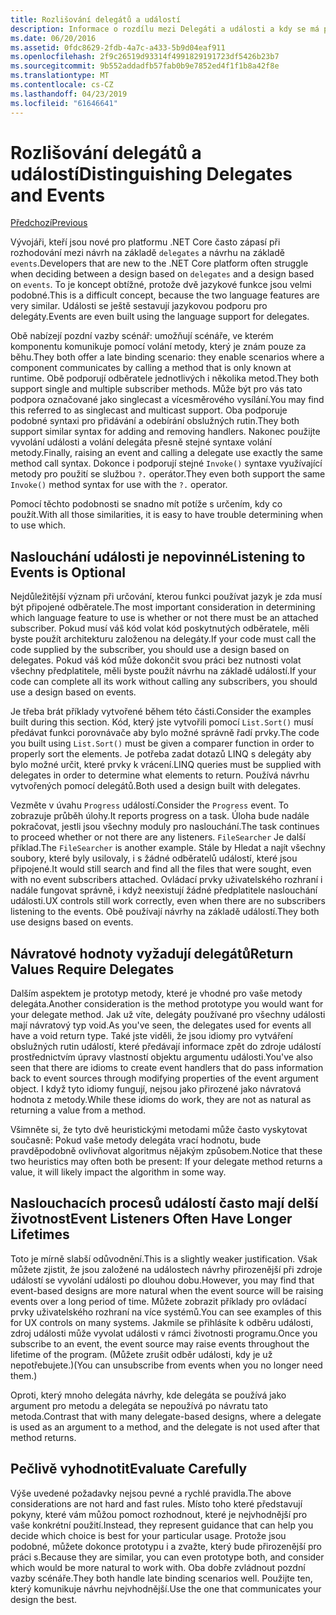 ```yaml
---
title: Rozlišování delegátů a událostí
description: Informace o rozdílu mezi Delegáti a události a kdy se má používat každý z těchto funkcí .NET Core.
ms.date: 06/20/2016
ms.assetid: 0fdc8629-2fdb-4a7c-a433-5b9d04eaf911
ms.openlocfilehash: 2f9c26519d93314f4991829191723df5426b23b7
ms.sourcegitcommit: 9b552addadfb57fab0b9e7852ed4f1f1b8a42f8e
ms.translationtype: MT
ms.contentlocale: cs-CZ
ms.lasthandoff: 04/23/2019
ms.locfileid: "61646641"
---
```

# <a name="distinguishing-delegates-and-events"></a><span data-ttu-id="22443-103">Rozlišování delegátů a událostí</span><span class="sxs-lookup"><span data-stu-id="22443-103">Distinguishing Delegates and Events</span></span>

[<span data-ttu-id="22443-104">Předchozí</span><span class="sxs-lookup"><span data-stu-id="22443-104">Previous</span></span>](modern-events.md)

<span data-ttu-id="22443-105">Vývojáři, kteří jsou nové pro platformu .NET Core často zápasí při rozhodování mezi návrh na základě `delegates` a návrhu na základě `events`.</span><span class="sxs-lookup"><span data-stu-id="22443-105">Developers that are new to the .NET Core platform often struggle when deciding between a design based on `delegates` and a design based on `events`.</span></span> <span data-ttu-id="22443-106">To je koncept obtížné, protože dvě jazykové funkce jsou velmi podobné.</span><span class="sxs-lookup"><span data-stu-id="22443-106">This is a difficult concept, because the two language features are very similar.</span></span> <span data-ttu-id="22443-107">Události se ještě sestavují jazykovou podporu pro delegáty.</span><span class="sxs-lookup"><span data-stu-id="22443-107">Events are even built using the language support for delegates.</span></span> 

<span data-ttu-id="22443-108">Obě nabízejí pozdní vazby scénář: umožňují scénáře, ve kterém komponentu komunikuje pomocí volání metody, který je znám pouze za běhu.</span><span class="sxs-lookup"><span data-stu-id="22443-108">They both offer a late binding scenario: they enable scenarios where a component communicates by calling a method that is only known at runtime.</span></span> <span data-ttu-id="22443-109">Obě podporují odběratele jednotlivých i několika metod.</span><span class="sxs-lookup"><span data-stu-id="22443-109">They both support single and multiple subscriber methods.</span></span> <span data-ttu-id="22443-110">Může být pro vás tato podpora označované jako singlecast a vícesměrového vysílání.</span><span class="sxs-lookup"><span data-stu-id="22443-110">You may find this referred to as singlecast and multicast support.</span></span> <span data-ttu-id="22443-111">Oba podporuje podobné syntaxi pro přidávání a odebírání obslužných rutin.</span><span class="sxs-lookup"><span data-stu-id="22443-111">They both support similar syntax for adding and removing handlers.</span></span> <span data-ttu-id="22443-112">Nakonec použijte vyvolání události a volání delegáta přesně stejné syntaxe volání metody.</span><span class="sxs-lookup"><span data-stu-id="22443-112">Finally, raising an event and calling a delegate use exactly the same method call syntax.</span></span> <span data-ttu-id="22443-113">Dokonce i podporují stejné `Invoke()` syntaxe využívající metody pro použití se službou `?.` operátor.</span><span class="sxs-lookup"><span data-stu-id="22443-113">They even both support the same `Invoke()` method syntax for use with the `?.` operator.</span></span>

<span data-ttu-id="22443-114">Pomocí těchto podobnosti se snadno mít potíže s určením, kdy co použít.</span><span class="sxs-lookup"><span data-stu-id="22443-114">With all those similarities, it is easy to have trouble determining when to use which.</span></span>

## <a name="listening-to-events-is-optional"></a><span data-ttu-id="22443-115">Naslouchání události je nepovinné</span><span class="sxs-lookup"><span data-stu-id="22443-115">Listening to Events is Optional</span></span>

<span data-ttu-id="22443-116">Nejdůležitější význam při určování, kterou funkci používat jazyk je zda musí být připojené odběratele.</span><span class="sxs-lookup"><span data-stu-id="22443-116">The most important consideration in determining which language feature to use is whether or not there must be an attached subscriber.</span></span> <span data-ttu-id="22443-117">Pokud musí váš kód volat kód poskytnutých odběratele, měli byste použít architekturu založenou na delegáty.</span><span class="sxs-lookup"><span data-stu-id="22443-117">If your code must call the code supplied by the subscriber, you should use a design based on delegates.</span></span> <span data-ttu-id="22443-118">Pokud váš kód může dokončit svou práci bez nutnosti volat všechny předplatitele, měli byste použít návrhu na základě událostí.</span><span class="sxs-lookup"><span data-stu-id="22443-118">If your code can complete all its work without calling any subscribers, you should use a design based on events.</span></span> 

<span data-ttu-id="22443-119">Je třeba brát příklady vytvořené během této části.</span><span class="sxs-lookup"><span data-stu-id="22443-119">Consider the examples built during this section.</span></span> <span data-ttu-id="22443-120">Kód, který jste vytvořili pomocí `List.Sort()` musí předávat funkci porovnávače aby bylo možné správně řadí prvky.</span><span class="sxs-lookup"><span data-stu-id="22443-120">The code you built using `List.Sort()` must be given a comparer function in order to properly sort the elements.</span></span> <span data-ttu-id="22443-121">Je potřeba zadat dotazů LINQ s delegáty aby bylo možné určit, které prvky k vrácení.</span><span class="sxs-lookup"><span data-stu-id="22443-121">LINQ queries must be supplied with delegates in order to determine what elements to return.</span></span> <span data-ttu-id="22443-122">Používá návrhu vytvořených pomocí delegátů.</span><span class="sxs-lookup"><span data-stu-id="22443-122">Both used a design built with delegates.</span></span>

<span data-ttu-id="22443-123">Vezměte v úvahu `Progress` událostí.</span><span class="sxs-lookup"><span data-stu-id="22443-123">Consider the `Progress` event.</span></span> <span data-ttu-id="22443-124">To zobrazuje průběh úlohy.</span><span class="sxs-lookup"><span data-stu-id="22443-124">It reports progress on a task.</span></span>
<span data-ttu-id="22443-125">Úloha bude nadále pokračovat, jestli jsou všechny moduly pro naslouchání.</span><span class="sxs-lookup"><span data-stu-id="22443-125">The task continues to proceed whether or not there are any listeners.</span></span>
<span data-ttu-id="22443-126">`FileSearcher` Je další příklad.</span><span class="sxs-lookup"><span data-stu-id="22443-126">The `FileSearcher` is another example.</span></span> <span data-ttu-id="22443-127">Stále by Hledat a najít všechny soubory, které byly usilovaly, i s žádné odběratelů událostí, které jsou připojené.</span><span class="sxs-lookup"><span data-stu-id="22443-127">It would still search and find all the files that were sought, even with no event subscribers attached.</span></span>
<span data-ttu-id="22443-128">Ovládací prvky uživatelského rozhraní i nadále fungovat správně, i když neexistují žádné předplatitele naslouchání události.</span><span class="sxs-lookup"><span data-stu-id="22443-128">UX controls still work correctly, even when there are no subscribers listening to the events.</span></span> <span data-ttu-id="22443-129">Obě používají návrhy na základě událostí.</span><span class="sxs-lookup"><span data-stu-id="22443-129">They both use designs based on events.</span></span>

## <a name="return-values-require-delegates"></a><span data-ttu-id="22443-130">Návratové hodnoty vyžadují delegátů</span><span class="sxs-lookup"><span data-stu-id="22443-130">Return Values Require Delegates</span></span>

<span data-ttu-id="22443-131">Dalším aspektem je prototyp metody, které je vhodné pro vaše metody delegáta.</span><span class="sxs-lookup"><span data-stu-id="22443-131">Another consideration is the method prototype you would want for your delegate method.</span></span> <span data-ttu-id="22443-132">Jak už víte, delegáty používané pro všechny události mají návratový typ void.</span><span class="sxs-lookup"><span data-stu-id="22443-132">As you've seen, the delegates used for events all have a void return type.</span></span> <span data-ttu-id="22443-133">Také jste viděli, že jsou idiomy pro vytváření obslužných rutin událostí, které předávají informace zpět do zdroje událostí prostřednictvím úpravy vlastností objektu argumentu události.</span><span class="sxs-lookup"><span data-stu-id="22443-133">You've also seen that there are idioms to create event handlers that do pass information back to event sources through modifying properties of the event argument object.</span></span> <span data-ttu-id="22443-134">I když tyto idiomy fungují, nejsou jako přirozené jako návratová hodnota z metody.</span><span class="sxs-lookup"><span data-stu-id="22443-134">While these idioms do work, they are not as natural as returning a value from a method.</span></span>

<span data-ttu-id="22443-135">Všimněte si, že tyto dvě heuristickými metodami může často vyskytovat současně: Pokud vaše metody delegáta vrací hodnotu, bude pravděpodobně ovlivňovat algoritmus nějakým způsobem.</span><span class="sxs-lookup"><span data-stu-id="22443-135">Notice that these two heuristics may often both be present: If your delegate method returns a value, it will likely impact the algorithm in some way.</span></span>

## <a name="event-listeners-often-have-longer-lifetimes"></a><span data-ttu-id="22443-136">Naslouchacích procesů událostí často mají delší životnost</span><span class="sxs-lookup"><span data-stu-id="22443-136">Event Listeners Often Have Longer Lifetimes</span></span> 

<span data-ttu-id="22443-137">Toto je mírně slabší odůvodnění.</span><span class="sxs-lookup"><span data-stu-id="22443-137">This is a slightly weaker justification.</span></span> <span data-ttu-id="22443-138">Však můžete zjistit, že jsou založené na událostech návrhy přirozenější při zdroje událostí se vyvolání události po dlouhou dobu.</span><span class="sxs-lookup"><span data-stu-id="22443-138">However, you may find that event-based designs are more natural when the event source will be raising events over a long period of time.</span></span> <span data-ttu-id="22443-139">Můžete zobrazit příklady pro ovládací prvky uživatelského rozhraní na více systémů.</span><span class="sxs-lookup"><span data-stu-id="22443-139">You can see examples of this for UX controls on many systems.</span></span> <span data-ttu-id="22443-140">Jakmile se přihlásíte k odběru události, zdroj události může vyvolat události v rámci životnosti programu.</span><span class="sxs-lookup"><span data-stu-id="22443-140">Once you subscribe to an event, the event source may raise events throughout the lifetime of the program.</span></span>
<span data-ttu-id="22443-141">(Můžete zrušit odběr události, kdy je už nepotřebujete.)</span><span class="sxs-lookup"><span data-stu-id="22443-141">(You can unsubscribe from events when you no longer need them.)</span></span>

<span data-ttu-id="22443-142">Oproti, který mnoho delegáta návrhy, kde delegáta se používá jako argument pro metodu a delegáta se nepoužívá po návratu tato metoda.</span><span class="sxs-lookup"><span data-stu-id="22443-142">Contrast that with many delegate-based designs, where a delegate is used as an argument to a method, and the delegate is not used after that method returns.</span></span>

## <a name="evaluate-carefully"></a><span data-ttu-id="22443-143">Pečlivě vyhodnotit</span><span class="sxs-lookup"><span data-stu-id="22443-143">Evaluate Carefully</span></span>

<span data-ttu-id="22443-144">Výše uvedené požadavky nejsou pevné a rychlé pravidla.</span><span class="sxs-lookup"><span data-stu-id="22443-144">The above considerations are not hard and fast rules.</span></span> <span data-ttu-id="22443-145">Místo toho které představují pokyny, které vám můžou pomoct rozhodnout, které je nejvhodnější pro vaše konkrétní použití.</span><span class="sxs-lookup"><span data-stu-id="22443-145">Instead, they represent guidance that can help you decide which choice is best for your particular usage.</span></span> <span data-ttu-id="22443-146">Protože jsou podobné, můžete dokonce prototypu i a zvažte, který bude přirozenější pro práci s.</span><span class="sxs-lookup"><span data-stu-id="22443-146">Because they are similar, you can even prototype both, and consider which would be more natural to work with.</span></span> <span data-ttu-id="22443-147">Oba dobře zvládnout pozdní vazby scénáře.</span><span class="sxs-lookup"><span data-stu-id="22443-147">They both handle late binding scenarios well.</span></span> <span data-ttu-id="22443-148">Použijte ten, který komunikuje návrhu nejvhodnější.</span><span class="sxs-lookup"><span data-stu-id="22443-148">Use the one that communicates your design the best.</span></span>
